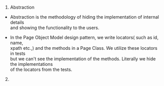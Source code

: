 1. Abstraction  
* Abstraction is the methodology of hiding the implementation of internal details   
and showing the functionality to the users.

* In the Page Object Model design pattern, we write locators( such as id, name,   
xpath etc.,) and the methods in a Page Class. We utilize these locators in tests   
but we can't see the implementation of the methods. Literally we hide the implementations   
of the locators from the tests.

2. 